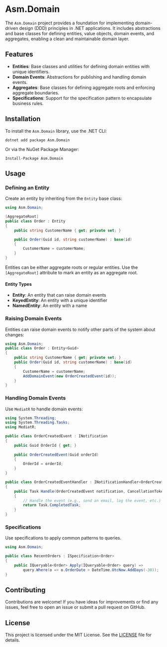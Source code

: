 # Asm.Domain

The `Asm.Domain` project provides a foundation for implementing domain-driven design (DDD) principles in .NET applications. It includes abstractions and base classes for defining entities, value objects, domain events, and aggregates, enabling a clean and maintainable domain layer.

## Features

- **Entities**: Base classes and utilities for defining domain entities with unique identifiers.
- **Domain Events**: Abstractions for publishing and handling domain events.
- **Aggregates**: Base classes for defining aggregate roots and enforcing aggregate boundaries.
- **Specifications**: Support for the specification pattern to encapsulate business rules.

## Installation

To install the `Asm.Domain` library, use the .NET CLI:

`dotnet add package Asm.Domain`

Or via the NuGet Package Manager:

`Install-Package Asm.Domain`

## Usage

### Defining an Entity

Create an entity by inheriting from the `Entity` base class:

```csharp
using Asm.Domain;

[AggregateRoot]
public class Order : Entity
{
    public string CustomerName { get; private set; }

    public Order(Guid id, string customerName) : base(id)
    {
        CustomerName = customerName;
    }
}
```

Entities can be either aggregate roots or regular entities. Use the `[AggregateRoot]` attribute to mark an entity as an aggregate root.

#### Entity Types

- **Entity**: An entity that can raise domain events
- **KeyedEntity**: An entity with a unique identifier
- **NamedEntity**: An entity with a name

### Raising Domain Events

Entities can raise domain events to notify other parts of the system about changes:

```csharp
using Asm.Domain;
public class Order : Entity<Guid>
{ 
    public string CustomerName { get; private set; }
    public Order(Guid id, string customerName) : base(id)
    {
        CustomerName = customerName;
        AddDomainEvent(new OrderCreatedEvent(id));
    }
}
```

### Handling Domain Events

Use `MediatR` to handle domain events:

```csharp
using System.Threading;
using System.Threading.Tasks;
using MediatR;

public class OrderCreatedEvent : INotification
{ 
    public Guid OrderId { get; }
    
    public OrderCreatedEvent(Guid orderId)
    {
        OrderId = orderId;
    }
}

public class OrderCreatedEventHandler : INotificationHandler<OrderCreatedEvent> 
{ 
    public Task Handle(OrderCreatedEvent notification, CancellationToken cancellationToken)
    { 
        // Handle the event (e.g., send an email, log the event, etc.) 
        return Task.CompletedTask; 
    } 
}
```

### Specifications

Use specifications to apply common patterns to queries.

```csharp
using Asm.Domain;

public class RecentOrders : ISpecification<Order>
{
    public IQueryable<Order> Apply(IQueryable<Order> query) =>
        query.Where(o => o.OrderDate > DateTime.UtcNow.AddDays(-30));
}
```

## Contributing

Contributions are welcome! If you have ideas for improvements or find any issues, feel free to open an issue or submit a pull request on GitHub.

## License

This project is licensed under the MIT License. See the [LICENSE](LICENSE) file for details.
